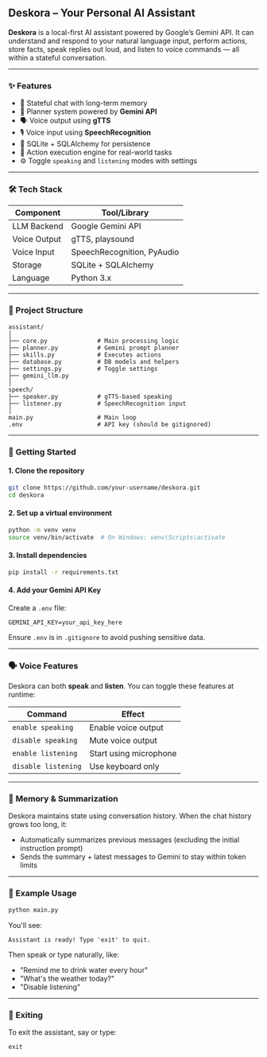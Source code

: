 ## Deskora – Your Personal AI Assistant

**Deskora** is a local-first AI assistant powered by Google’s Gemini API. It can understand and respond to your natural language input, perform actions, store facts, speak replies out loud, and listen to voice commands — all within a stateful conversation.

---

### ✨ Features

* 🔁 Stateful chat with long-term memory
* 🧠 Planner system powered by **Gemini API**
* 🗣️ Voice output using **gTTS**
* 🎙️ Voice input using **SpeechRecognition**
* 💾 SQLite + SQLAlchemy for persistence
* 🧩 Action execution engine for real-world tasks
* ⚙️ Toggle `speaking` and `listening` modes with settings

---

### 🛠️ Tech Stack

| Component    | Tool/Library               |
| ------------ | -------------------------- |
| LLM Backend  | Google Gemini API          |
| Voice Output | gTTS, playsound            |
| Voice Input  | SpeechRecognition, PyAudio |
| Storage      | SQLite + SQLAlchemy        |
| Language     | Python 3.x                 |

---

### 📁 Project Structure

```
assistant/
│
├── core.py              # Main processing logic
├── planner.py           # Gemini prompt planner
├── skills.py            # Executes actions
├── database.py          # DB models and helpers
├── settings.py          # Toggle settings
├── gemini_llm.py 
│
speech/
├── speaker.py           # gTTS-based speaking
├── listener.py          # SpeechRecognition input
│
main.py                  # Main loop
.env                     # API key (should be gitignored)
```

---

### 🚀 Getting Started

#### 1. Clone the repository

```bash
git clone https://github.com/your-username/deskora.git
cd deskora
```

#### 2. Set up a virtual environment

```bash
python -m venv venv
source venv/bin/activate  # On Windows: venv\Scripts\activate
```

#### 3. Install dependencies

```bash
pip install -r requirements.txt
```

#### 4. Add your Gemini API Key

Create a `.env` file:

```
GEMINI_API_KEY=your_api_key_here
```

Ensure `.env` is in `.gitignore` to avoid pushing sensitive data.

---

### 🗣️ Voice Features

Deskora can both **speak** and **listen**. You can toggle these features at runtime:

| Command             | Effect                 |
| ------------------- | ---------------------- |
| `enable speaking`   | Enable voice output    |
| `disable speaking`  | Mute voice output      |
| `enable listening`  | Start using microphone |
| `disable listening` | Use keyboard only      |

---

### 🧠 Memory & Summarization

Deskora maintains state using conversation history. When the chat history grows too long, it:

* Automatically summarizes previous messages (excluding the initial instruction prompt)
* Sends the summary + latest messages to Gemini to stay within token limits

---

### 🧪 Example Usage

```bash
python main.py
```

You'll see:

```
Assistant is ready! Type 'exit' to quit.
```

Then speak or type naturally, like:

* "Remind me to drink water every hour"
* "What's the weather today?"
* "Disable listening"

---

### 🛑 Exiting

To exit the assistant, say or type:

```
exit
```


